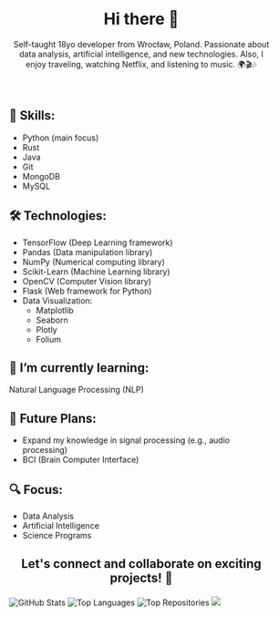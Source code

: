 <div style="padding: 20px; text-align: center;">
  <h1>Hi there 👋</h1>
  <p>Self-taught 18yo developer from Wrocław, Poland. Passionate about data analysis, artificial intelligence, and new technologies. Also, I enjoy traveling, watching Netflix, and listening to music. 🌍🎬🎶</p>
</div>

<div style="margin: 20px;">
  <h2>🚀 Skills:</h2>
  <ul>
    <li>Python (main focus)</li>
    <li>Rust</li>
    <li>Java</li>
    <li>Git</li>
    <li>MongoDB</li>
    <li>MySQL</li>
  </ul>

  <h2>🛠️ Technologies:</h2>
  <ul>
    <li>TensorFlow (Deep Learning framework)</li>
    <li>Pandas (Data manipulation library)</li>
    <li>NumPy (Numerical computing library)</li>
    <li>Scikit-Learn (Machine Learning library)</li>
    <li>OpenCV (Computer Vision library)</li>
    <li>Flask (Web framework for Python)</li>
    <li>Data Visualization:
        <ul>
            <li>Matplotlib</li>
            <li>Seaborn</li>
            <li>Plotly</li>
            <li>Folium</li>
        </ul>
    </li>
</ul>


  <h2>🌱 I’m currently learning:</h2>
  <p>Natural Language Processing (NLP)</p>

  <h2>🎯 Future Plans:</h2>
  <ul>
    <li>Expand my knowledge in signal processing (e.g., audio processing)</li>
    <li>BCI (Brain Computer Interface)</li>
  </ul>

  <h2>🔍 Focus:</h2>
  <ul>
    <li>Data Analysis</li>
    <li>Artificial Intelligence</li>
    <li>Science Programs</li>
  </ul>
</div>

<div style="text-align: center; margin: 20px;">
  <h2>Let's connect and collaborate on exciting projects! 🚀</h2>
</div>

<div style="margin: 20px;">
  <img src="https://github-readme-stats.vercel.app/api?username=iadyo&show_icons=true&theme=radical" alt="GitHub Stats">
  <img src="https://github-readme-stats.vercel.app/api/top-langs/?username=iadyo&layout=compact&theme=radical" alt="Top Languages">
  <img src="https://github-contributor-stats.vercel.app/api?username=iadyo&limit=5&theme=dracula&combine_all_yearly_contributions=true" alt="Top Repositories">
  <img src="https://github-readme-streak-stats.herokuapp.com/?user=iadyo&theme=omni&hide_border=false">
</div>
